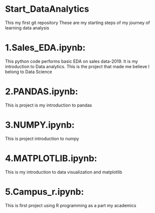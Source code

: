 # Start_DataAnalytics
This my first git repository
These are  my starting steps of my journey of learning data analysis 
<br>
# 1.Sales_EDA.ipynb: 
This python code performs basic EDA on sales data-2019.
It is my introduction to Data analytics.
This is the project that made me believe I belong to Data Science
<br>
# 2.PANDAS.ipynb:
This is project is my introduction to pandas 
<br>
# 3.NUMPY.ipynb:
This is project introduction to numpy
<br>
# 4.MATPLOTLIB.ipynb:
This is my introduction to data visualization and matplotlib
<br>
# 5.Campus_r.ipynb:
This is first project using R programming as a part my academics
